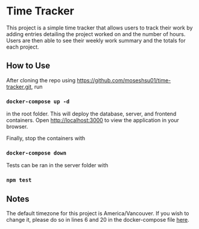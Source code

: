# Time Tracker

This project is a simple time tracker that allows users to track their work by adding entries detailing the project worked on and the number of hours. Users are then able to see their weekly work summary and the totals for each project.

## How to Use

After cloning the repo using https://github.com/moseshsu01/time-tracker.git, run

### `docker-compose up -d`

in the root folder. This will deploy the database, server, and frontend containers.
Open [http://localhost:3000](http://localhost:3000) to view the application in your browser.

Finally, stop the containers with

### `docker-compose down`

Tests can be ran in the server folder with

### `npm test`


## Notes

The default timezone for this project is America/Vancouver. If you wish to change it, please do so in lines 6 and 20 in the docker-compose file [here](./docker-compose.yml).
